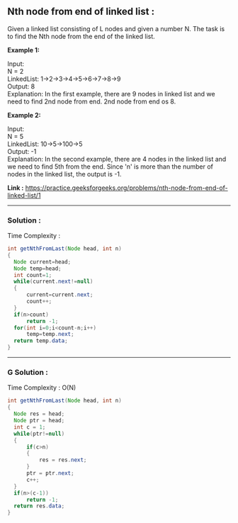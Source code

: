 <h2> Nth node from end of linked list : </h2>
Given a linked list consisting of L nodes and given a number N. The task is to find the Nth node from the end of the linked list.

**Example 1:**

Input: <br/>
N = 2 </br>
LinkedList: 1->2->3->4->5->6->7->8->9 <br/>
Output: 8 <br/>
Explanation: In the first example, there are 9 nodes in linked list and we need to find 2nd node from end. 2nd node from end os 8.  


**Example 2:**

Input: <br/>
N = 5 <br/>
LinkedList: 10->5->100->5 <br/>
Output: -1 <br/>
Explanation: In the second example, there are 4 nodes in the linked list and we need to find 5th from the end. Since 'n' is more than the number of nodes in the
linked list, the output is -1.

**Link :** https://practice.geeksforgeeks.org/problems/nth-node-from-end-of-linked-list/1

-----------------------------------------------------------------------------------------------------------------------------------------------


<h3> Solution :</h3>

Time Complexity :

```java
int getNthFromLast(Node head, int n)
{
  Node current=head;
  Node temp=head;
  int count=1;
  while(current.next!=null)
  {
      current=current.next;
      count++;
  }
  if(n>count)
      return -1;
  for(int i=0;i<count-n;i++)
      temp=temp.next;
  return temp.data;	
}
```

-----------------------------------------------------------------------------------------------------------------------------------------------


<h3> G Solution :</h3>

Time Complexity : O(N)

```java
int getNthFromLast(Node head, int n)
{
  Node res = head;
  Node ptr = head;
  int c = 1;
  while(ptr!=null)
  {
      if(c>n)
      {
          res = res.next;
      }
      ptr = ptr.next;
      c++;
  }
  if(n>(c-1))
      return -1;
  return res.data;
}
```


